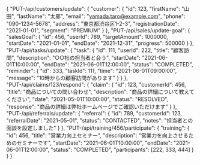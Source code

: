 {
  "PUT-/api/customers/update": {
    "customer": {
      "id": 123,
      "firstName": "山田",
      "lastName": "太郎",
      "email": "yamada.taro@example.com",
      "phone": "090-1234-5678",
      "address": "東京都渋谷区1-2-3",
      "registrationDate": "2021-01-01",
      "segment": "PREMIUM"
    }
  },
  "PUT-/api/sales/update-goal": {
    "salesGoal": {
      "id": 456,
      "userId": 789,
      "targetAmount": 1000000,
      "startDate": "2021-01-01",
      "endDate": "2021-12-31",
      "progress": 500000
    }
  },
  "PUT-/api/tasks/update": {
    "task": {
      "id": 111,
      "userId": 222,
      "title": "顧客訪問",
      "description": "○○社の担当者と会う",
      "startDate": "2021-06-01T10:00:00",
      "endDate": "2021-06-01T12:00:00",
      "status": "COMPLETED",
      "reminder": {
        "id": 333,
        "taskId": 111,
        "time": "2021-06-01T09:00:00",
        "message": "10時からの顧客訪問があります"
      }
    }
  },
  "PUT-/api/claims/123/respond": {
    "claim": {
      "id": 123,
      "customerId": 456,
      "title": "商品についての問い合わせ",
      "description": "商品の詳細について教えてください",
      "date": "2021-05-01T10:00:00",
      "status": "RESOLVED",
      "response": "商品の詳細は弊社ホームページでご確認いただけます"
    }
  },
  "PUT-/api/referrals/update": {
    "referral": {
      "id": 789,
      "customerId": 123,
      "referralDate": "2021-05-01",
      "status": "CONTACTED",
      "notes": "担当者との面談を設定しました"
    }
  },
  "PUT-/api/training/456/participate": {
    "training": {
      "id": 456,
      "title": "営業力向上セミナー",
      "description": "営業力を向上させるためのセミナーです",
      "startDate": "2021-06-01T10:00:00",
      "endDate": "2021-06-01T12:00:00",
      "status": "COMPLETED",
      "participants": [222, 333, 444]
    }
  }
}